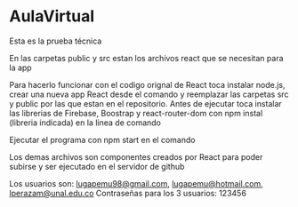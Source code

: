 # AulaVirtual
Esta es la prueba técnica

En las carpetas public y src estan los archivos react que se necesitan para la app

Para hacerlo funcionar con el codigo orignal de React toca instalar node.js, crear una nueva app React desde el comando y reemplazar las carpetas src y public por las que estan en el repositorio.
Antes de ejecutar toca instalar las librerias de Firebase, Boostrap y react-router-dom con npm instal (libreria indicada) en la linea de comando

Ejecutar el programa con npm start en el comando

Los demas archivos son componentes creados por React para poder subirse y ser ejecutado en el servidor de github

Los usuarios son: lugapemu98@gmail.com, lugapemu@hotmail.com, lperazam@unal.edu.co
Contraseñas para los 3 usuarios: 123456
